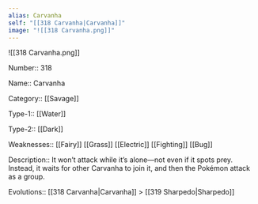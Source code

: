```yaml
---
alias: Carvanha
self: "[[318 Carvanha|Carvanha]]"
image: "![[318 Carvanha.png]]"
---
```


![[318 Carvanha.png]]


Number:: 318

Name:: Carvanha

Category:: [[Savage]]

Type-1:: [[Water]]

Type-2:: [[Dark]] 

Weaknesses:: [[Fairy]] [[Grass]] [[Electric]] [[Fighting]] [[Bug]] 

Description:: It won’t attack while it’s alone—not even if it spots prey. Instead, it waits for other Carvanha to join it, and then the Pokémon attack as a group.

Evolutions:: [[318 Carvanha|Carvanha]] > [[319 Sharpedo|Sharpedo]]